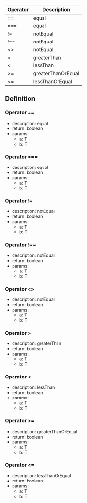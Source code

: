 |Operator    |Description                                   |
|------------|----------------------------------------------|
|==|equal|
|===|equal|
|!=|notEqual|
|!==|notEqual|
|<>|notEqual|
|>|greaterThan|
|<|lessThan|
|>=|greaterThanOrEqual|
|<=|lessThanOrEqual|

## Definition

### Operator ==

- description: equal
- return: boolean
- params:
	- a: T
	- b: T

### Operator ===

- description: equal
- return: boolean
- params:
	- a: T
	- b: T

### Operator !=

- description: notEqual
- return: boolean
- params:
	- a: T
	- b: T

### Operator !==

- description: notEqual
- return: boolean
- params:
	- a: T
	- b: T

### Operator <>

- description: notEqual
- return: boolean
- params:
	- a: T
	- b: T

### Operator >

- description: greaterThan
- return: boolean
- params:
	- a: T
	- b: T

### Operator <

- description: lessThan
- return: boolean
- params:
	- a: T
	- b: T

### Operator >=

- description: greaterThanOrEqual
- return: boolean
- params:
	- a: T
	- b: T

### Operator <=

- description: lessThanOrEqual
- return: boolean
- params:
	- a: T
	- b: T
